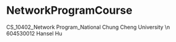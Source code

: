 # NetworkProgramCourse
CS_10402_Network Program_National Chung Cheng University \n
604530012 Hansel Hu
